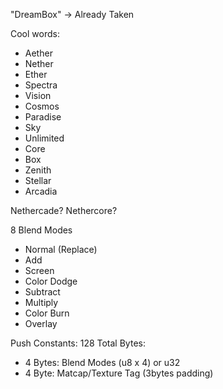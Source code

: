 "DreamBox" -> Already Taken

Cool words:
- Aether
- Nether
- Ether
- Spectra
- Vision
- Cosmos
- Paradise
- Sky
- Unlimited
- Core
- Box
- Zenith
- Stellar
- Arcadia

Nethercade?
Nethercore?

8 Blend Modes
- Normal (Replace)
- Add
- Screen
- Color Dodge
- Subtract
- Multiply
- Color Burn
- Overlay

Push Constants: 128 Total Bytes:
- 4 Bytes: Blend Modes (u8 x 4) or u32
- 4 Byte: Matcap/Texture Tag (3bytes padding)